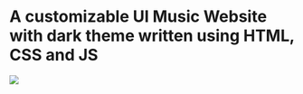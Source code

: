 # A customizable UI Music Website with dark theme written using HTML, CSS and JS

<img src="https://i.imgur.com/nhPPXP8.png"></img>
